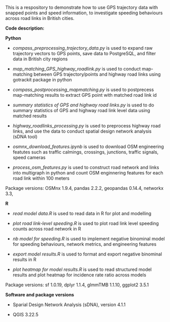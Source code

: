 This is a respository to demonstrate how to use GPS trajectory data with snapped points and speed information, to investigate speeding behaviours across road links in British cities.

**Code description:**

**Python**

* _compass_preprocessing_trajectory_data.py_  is used to expand raw trajectory vectors to GPS points, save data to PostgreSQL, and filter data in British city regions

* _map_matching_GPS_highway_roadlink.py_  is used to conduct map-matching between GPS trajectory/points and highway road links using gotrackit package in python

* _compass_postprocessing_mapmatching.py_  is used to postprecess map-matching results to extract GPS point with matched road link id

* _summary statistics of GPS and highway road links.py_  is used to do summary statistics of GPS and highway road link level data using matched results

* _highway_roadlinks_processing.py_  is used to preprocess highway road links, and use the data to conduct spatial design network analysis (sDNA tool)

* _osmnx_download_features.ipynb_  is used to download OSM engineering featutes such as traffic calmings, crossings, junctions, traffic signals, speed cameras

* _process_osm_features.py_  is used to construct road network and links into multigraph in python and count OSM enginnering features for each road link within 100 meters

Package versions: OSMnx 1.9.4, pandas 2.2.2, geopandas 0.14.4, networkx 3.3, 


**R**

* _read model data.R_  is used to read data in R for plot and modelling

* _plot road link-level speeding.R_  is used to plot road link level speeding counts across road network in R

* _nb model for speeding.R_  is used to implement negative binominal model for speeding behaviours, network metrics, and engineering features

* _export model results.R_  is used to format and export negative binominal results in R

* _plot heatmap for model results.R_  is used to read structured model results and plot heatmap for incidence rate ratio across models


Package versions:  sf 1.0.19, dplyr 1.1.4, glmmTMB 1.1.10, ggplot2 3.5.1



**Software and package versions**

* Sparial Design Network Analysis (sDNA), version 4.1.1

* QGIS 3.22.5


